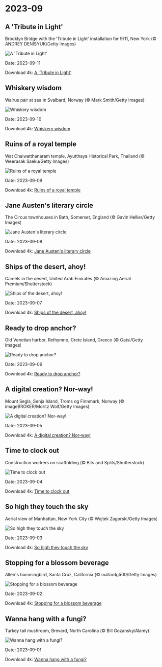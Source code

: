 # 2023-09

## A 'Tribute in Light'

Brooklyn Bridge with the 'Tribute in Light' installation for 9/11, New York (© ANDREY DENISYUK/Getty Images)

![A 'Tribute in Light'](https://bing.com/th?id=OHR.BridgeMemorial_EN-US1953692613_UHD.jpg&rf=LaDigue_UHD.jpg&pid=hp&w=1024&h=576&rs=1&c=4)

Date: 2023-09-11

Download 4k: [A 'Tribute in Light'](https://bing.com/th?id=OHR.BridgeMemorial_EN-US1953692613_UHD.jpg&rf=LaDigue_UHD.jpg&pid=hp&w=3840&h=2160&rs=1&c=4)

## Whiskery wisdom

Walrus pair at sea in Svalbard, Norway (© Mark Smith/Getty Images)

![Whiskery wisdom](https://bing.com/th?id=OHR.WalrusSvalbard_EN-US1836032120_UHD.jpg&rf=LaDigue_UHD.jpg&pid=hp&w=1024&h=576&rs=1&c=4)

Date: 2023-09-10

Download 4k: [Whiskery wisdom](https://bing.com/th?id=OHR.WalrusSvalbard_EN-US1836032120_UHD.jpg&rf=LaDigue_UHD.jpg&pid=hp&w=3840&h=2160&rs=1&c=4)

## Ruins of a royal temple

Wat Chaiwatthanaram temple, Ayutthaya Historical Park, Thailand (© Weerasak Saeku/Getty Images)

![Ruins of a royal temple](https://bing.com/th?id=OHR.AyutthayaTemple_EN-US1726415748_UHD.jpg&rf=LaDigue_UHD.jpg&pid=hp&w=1024&h=576&rs=1&c=4)

Date: 2023-09-09

Download 4k: [Ruins of a royal temple](https://bing.com/th?id=OHR.AyutthayaTemple_EN-US1726415748_UHD.jpg&rf=LaDigue_UHD.jpg&pid=hp&w=3840&h=2160&rs=1&c=4)

## Jane Austen's literary circle

The Circus townhouses in Bath, Somerset, England (© Gavin Hellier/Getty Images)

![Jane Austen's literary circle](https://bing.com/th?id=OHR.BathCircus_EN-US1560951776_UHD.jpg&rf=LaDigue_UHD.jpg&pid=hp&w=1024&h=576&rs=1&c=4)

Date: 2023-09-08

Download 4k: [Jane Austen's literary circle](https://bing.com/th?id=OHR.BathCircus_EN-US1560951776_UHD.jpg&rf=LaDigue_UHD.jpg&pid=hp&w=3840&h=2160&rs=1&c=4)

## Ships of the desert, ahoy!

Camels in the desert, United Arab Emirates (© Amazing Aerial Premium/Shutterstock)

![Ships of the desert, ahoy!](https://bing.com/th?id=OHR.CamelsAbove_EN-US3904666620_UHD.jpg&rf=LaDigue_UHD.jpg&pid=hp&w=1024&h=576&rs=1&c=4)

Date: 2023-09-07

Download 4k: [Ships of the desert, ahoy!](https://bing.com/th?id=OHR.CamelsAbove_EN-US3904666620_UHD.jpg&rf=LaDigue_UHD.jpg&pid=hp&w=3840&h=2160&rs=1&c=4)

## Ready to drop anchor?

Old Venetian harbor, Rethymno, Crete Island, Greece (© Gatsi/Getty Images)

![Ready to drop anchor?](https://bing.com/th?id=OHR.CreteHarbor_EN-US3759550362_UHD.jpg&rf=LaDigue_UHD.jpg&pid=hp&w=1024&h=576&rs=1&c=4)

Date: 2023-09-06

Download 4k: [Ready to drop anchor?](https://bing.com/th?id=OHR.CreteHarbor_EN-US3759550362_UHD.jpg&rf=LaDigue_UHD.jpg&pid=hp&w=3840&h=2160&rs=1&c=4)

## A digital creation? Nor-way!

Mount Segla, Senja Island, Troms og Finnmark, Norway (© imageBROKER/Moritz Wolf/Getty Images)

![A digital creation? Nor-way!](https://bing.com/th?id=OHR.MountSegla_EN-US3570750349_UHD.jpg&rf=LaDigue_UHD.jpg&pid=hp&w=1024&h=576&rs=1&c=4)

Date: 2023-09-05

Download 4k: [A digital creation? Nor-way!](https://bing.com/th?id=OHR.MountSegla_EN-US3570750349_UHD.jpg&rf=LaDigue_UHD.jpg&pid=hp&w=3840&h=2160&rs=1&c=4)

## Time to clock out

Construction workers on scaffolding (© Bits and Splits/Shutterstock)

![Time to clock out](https://bing.com/th?id=OHR.LaborDayWorkers_EN-US3448430770_UHD.jpg&rf=LaDigue_UHD.jpg&pid=hp&w=1024&h=576&rs=1&c=4)

Date: 2023-09-04

Download 4k: [Time to clock out](https://bing.com/th?id=OHR.LaborDayWorkers_EN-US3448430770_UHD.jpg&rf=LaDigue_UHD.jpg&pid=hp&w=3840&h=2160&rs=1&c=4)

## So high they touch the sky

Aerial view of Manhattan, New York City (© Wojtek Zagorski/Getty Images)

![So high they touch the sky](https://bing.com/th?id=OHR.ManhattanAerial_EN-US3290111355_UHD.jpg&rf=LaDigue_UHD.jpg&pid=hp&w=1024&h=576&rs=1&c=4)

Date: 2023-09-03

Download 4k: [So high they touch the sky](https://bing.com/th?id=OHR.ManhattanAerial_EN-US3290111355_UHD.jpg&rf=LaDigue_UHD.jpg&pid=hp&w=3840&h=2160&rs=1&c=4)

## Stopping for a blossom beverage

Allen's hummingbird, Santa Cruz, California (© mallardg500/Getty Images)

![Stopping for a blossom beverage](https://bing.com/th?id=OHR.TinyHummer_EN-US3171586787_UHD.jpg&rf=LaDigue_UHD.jpg&pid=hp&w=1024&h=576&rs=1&c=4)

Date: 2023-09-02

Download 4k: [Stopping for a blossom beverage](https://bing.com/th?id=OHR.TinyHummer_EN-US3171586787_UHD.jpg&rf=LaDigue_UHD.jpg&pid=hp&w=3840&h=2160&rs=1&c=4)

## Wanna hang with a fungi?

Turkey tail mushroom, Brevard, North Carolina (© Bill Gozansky/Alamy)

![Wanna hang with a fungi?](https://bing.com/th?id=OHR.TurkeyTailMush_EN-US2958542405_UHD.jpg&rf=LaDigue_UHD.jpg&pid=hp&w=1024&h=576&rs=1&c=4)

Date: 2023-09-01

Download 4k: [Wanna hang with a fungi?](https://bing.com/th?id=OHR.TurkeyTailMush_EN-US2958542405_UHD.jpg&rf=LaDigue_UHD.jpg&pid=hp&w=3840&h=2160&rs=1&c=4)

